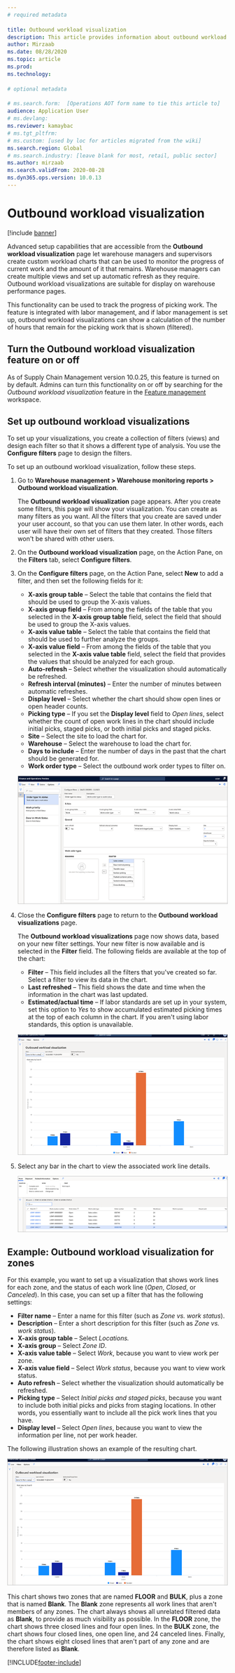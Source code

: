 ```yaml
---
# required metadata

title: Outbound workload visualization
description: This article provides information about outbound workload visualization. This functionality lets warehouse managers and supervisors create custom workload charts that can be used to monitor the progress of current work and the amount of it that remains. Warehouse managers can create multiple views and set up automatic refresh as they require.
author: Mirzaab
ms.date: 08/28/2020
ms.topic: article
ms.prod: 
ms.technology: 

# optional metadata

# ms.search.form:  [Operations AOT form name to tie this article to]
audience: Application User
# ms.devlang: 
ms.reviewer: kamaybac
# ms.tgt_pltfrm: 
# ms.custom: [used by loc for articles migrated from the wiki]
ms.search.region: Global
# ms.search.industry: [leave blank for most, retail, public sector]
ms.author: mirzaab
ms.search.validFrom: 2020-08-28
ms.dyn365.ops.version: 10.0.13
---
```


# Outbound workload visualization

[!include [banner](../includes/banner.md)]

Advanced setup capabilities that are accessible from the **Outbound workload visualization** page let warehouse managers and supervisors create custom workload charts that can be used to monitor the progress of current work and the amount of it that remains. Warehouse managers can create multiple views and set up automatic refresh as they require. Outbound workload visualizations are suitable for display on warehouse performance pages.

This functionality can be used to track the progress of picking work. The feature is integrated with labor management, and if labor management is set up, outbound workload visualizations can show a calculation of the number of hours that remain for the picking work that is shown (filtered).

## Turn the Outbound workload visualization feature on or off

As of Supply Chain Management version 10.0.25, this feature is turned on by default. Admins can turn this functionality on or off by searching for the *Outbound workload visualization* feature in the [Feature management](../../fin-ops-core/fin-ops/get-started/feature-management/feature-management-overview.md) workspace.

## Set up outbound workload visualizations

To set up your visualizations, you create a collection of filters (views) and design each filter so that it shows a different type of analysis. You use the **Configure filters** page to design the filters.

To set up an outbound workload visualization, follow these steps.

1. Go to **Warehouse management \> Warehouse monitoring reports \> Outbound workload visualization**.

    The **Outbound workload visualization** page appears. After you create some filters, this page will show your visualization. You can create as many filters as you want. All the filters that you create are saved under your user account, so that you can use them later. In other words, each user will have their own set of filters that they created. Those filters won't be shared with other users.

1. On the **Outbound workload visualization** page, on the Action Pane, on the **Filters** tab, select **Configure filters**.
1. On the **Configure filters** page, on the Action Pane, select **New** to add a filter, and then set the following fields for it:

    - **X-axis group table** – Select the table that contains the field that should be used to group the X-axis values.
    - **X-axis group field** – From among the fields of the table that you selected in the **X-axis group table** field, select the field that should be used to group the X-axis values.
    - **X-axis value table** – Select the table that contains the field that should be used to further analyze the groups.
    - **X-axis value field** – From among the fields of the table that you selected in the **X-axis value table** field, select the field that provides the values that should be analyzed for each group.
    - **Auto-refresh** – Select whether the visualization should automatically be refreshed.
    - **Refresh interval (minutes)** – Enter the number of minutes between automatic refreshes.
    - **Display level** – Select whether the chart should show open lines or open header counts.
    - **Picking type** – If you set the **Display level** field to _Open lines_, select whether the count of open work lines in the chart should include initial picks, staged picks, or both initial picks and staged picks.
    - **Site** – Select the site to load the chart for.
    - **Warehouse** – Select the warehouse to load the chart for.
    - **Days to include** – Enter the number of days in the past that the chart should be generated for.
    - **Work order type** – Select the outbound work order types to filter on.

    ![Configure filters page.](media/work-viz-filters-1.png "Configure filters page")

1. Close the **Configure filters** page to return to the **Outbound workload visualizations** page.

    The **Outbound workload visualizations** page now shows data, based on your new filter settings. Your new filter is now available and is selected in the **Filter** field. The following fields are available at the top of the chart:

    - **Filter** – This field includes all the filters that you've created so far. Select a filter to view its data in the chart.
    - **Last refreshed** – This field shows the date and time when the information in the chart was last updated.
    - **Estimated/actual time** – If labor standards are set up in your system, set this option to *Yes* to show accumulated estimated picking times at the top of each column in the chart. If you aren't using labor standards, this option is unavailable.

    ![Example visualization.](media/work-viz-chart.png "Example visualization")

1. Select any bar in the chart to view the associated work line details.

    ![Work line details.](media/work-viz-work-details.png "Work line details")

## Example: Outbound workload visualization for zones

For this example, you want to set up a visualization that shows work lines for each zone, and the status of each work line (_Open_, _Closed_, or _Canceled_). In this case, you can set up a filter that has the following settings:

- **Filter name** – Enter a name for this filter (such as _Zone vs. work status_).
- **Description** – Enter a short description for this filter (such as _Zone vs. work status_).
- **X-axis group table** – Select _Locations._
- **X-axis group** – Select _Zone ID_.
- **X-axis value table** – Select _Work_, because you want to view work per zone.
- **X-axis value field** – Select _Work status_, because you want to view work status.
- **Auto refresh** – Select whether the visualization should automatically be refreshed.
- **Picking type** – Select _Initial picks and staged picks_, because you want to include both initial picks and picks from staging locations. In other words, you essentially want to include all the pick work lines that you have.
- **Display level** – Select _Open lines_, because you want to view the information per line, not per work header.

The following illustration shows an example of the resulting chart.

![Zone vs. work status visualization.](media/work-viz-chart.png "Zone vs. work status visualization")

This chart shows two zones that are named **FLOOR** and **BULK**, plus a zone that is named **Blank**. The **Blank** zone represents all work lines that aren't members of any zones. The chart always shows all unrelated filtered data as **Blank**, to provide as much visibility as possible. In the **FLOOR** zone, the chart shows three closed lines and four open lines. In the **BULK** zone, the chart shows four closed lines, one open line, and 24 canceled lines. Finally, the chart shows eight closed lines that aren't part of any zone and are therefore listed as **Blank**.


[!INCLUDE[footer-include](../../includes/footer-banner.md)]